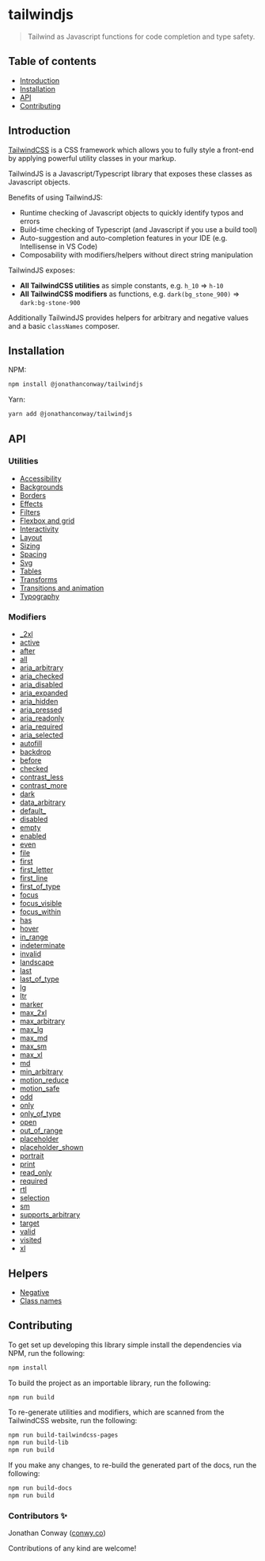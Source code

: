 # tailwindjs

> Tailwind as Javascript functions for code completion and type safety.

## Table of contents

- [Introduction](#introduction)
- [Installation](#installation)
- [API](#api)
- [Contributing](#contributing)

## Introduction

[TailwindCSS](https://tailwindcss.com) is a CSS framework which allows you to fully style a front-end by applying powerful utility classes in your markup.

TailwindJS is a Javascript/Typescript library that exposes these classes as Javascript objects.

Benefits of using TailwindJS:

- Runtime checking of Javascript objects to quickly identify typos and errors
- Build-time checking of Typescript (and Javascript if you use a build tool)
- Auto-suggestion and auto-completion features in your IDE (e.g. Intellisense in VS Code)
- Composability with modifiers/helpers without direct string manipulation

TailwindJS exposes:

- **All TailwindCSS utilities** as simple constants, e.g. `h_10` => `h-10`
- **All TailwindCSS modifiers** as functions, e.g. `dark(bg_stone_900)` => `dark:bg-stone-900`

Additionally TailwindJS provides helpers for arbitrary and negative values and a basic `classNames` composer.

## Installation

NPM:

```bash
npm install @jonathanconway/tailwindjs
```

Yarn:

```bash
yarn add @jonathanconway/tailwindjs
```

## API
<!-- insert api start -->


### Utilities

- [Accessibility](./docs/utilities/accessibility.md)
- [Backgrounds](./docs/utilities/backgrounds.md)
- [Borders](./docs/utilities/borders.md)
- [Effects](./docs/utilities/effects.md)
- [Filters](./docs/utilities/filters.md)
- [Flexbox and grid](./docs/utilities/flexbox_and_grid.md)
- [Interactivity](./docs/utilities/interactivity.md)
- [Layout](./docs/utilities/layout.md)
- [Sizing](./docs/utilities/sizing.md)
- [Spacing](./docs/utilities/spacing.md)
- [Svg](./docs/utilities/svg.md)
- [Tables](./docs/utilities/tables.md)
- [Transforms](./docs/utilities/transforms.md)
- [Transitions and animation](./docs/utilities/transitions_and_animation.md)
- [Typography](./docs/utilities/typography.md)



### Modifiers

- [_2xl](./docs/modifiers/_2xl.md)
- [active](./docs/modifiers/active.md)
- [after](./docs/modifiers/after.md)
- [all](./docs/modifiers/all.md)
- [aria_arbitrary](./docs/modifiers/aria_arbitrary.md)
- [aria_checked](./docs/modifiers/aria_checked.md)
- [aria_disabled](./docs/modifiers/aria_disabled.md)
- [aria_expanded](./docs/modifiers/aria_expanded.md)
- [aria_hidden](./docs/modifiers/aria_hidden.md)
- [aria_pressed](./docs/modifiers/aria_pressed.md)
- [aria_readonly](./docs/modifiers/aria_readonly.md)
- [aria_required](./docs/modifiers/aria_required.md)
- [aria_selected](./docs/modifiers/aria_selected.md)
- [autofill](./docs/modifiers/autofill.md)
- [backdrop](./docs/modifiers/backdrop.md)
- [before](./docs/modifiers/before.md)
- [checked](./docs/modifiers/checked.md)
- [contrast_less](./docs/modifiers/contrast_less.md)
- [contrast_more](./docs/modifiers/contrast_more.md)
- [dark](./docs/modifiers/dark.md)
- [data_arbitrary](./docs/modifiers/data_arbitrary.md)
- [default_](./docs/modifiers/default_.md)
- [disabled](./docs/modifiers/disabled.md)
- [empty](./docs/modifiers/empty.md)
- [enabled](./docs/modifiers/enabled.md)
- [even](./docs/modifiers/even.md)
- [file](./docs/modifiers/file.md)
- [first](./docs/modifiers/first.md)
- [first_letter](./docs/modifiers/first_letter.md)
- [first_line](./docs/modifiers/first_line.md)
- [first_of_type](./docs/modifiers/first_of_type.md)
- [focus](./docs/modifiers/focus.md)
- [focus_visible](./docs/modifiers/focus_visible.md)
- [focus_within](./docs/modifiers/focus_within.md)
- [has](./docs/modifiers/has.md)
- [hover](./docs/modifiers/hover.md)
- [in_range](./docs/modifiers/in_range.md)
- [indeterminate](./docs/modifiers/indeterminate.md)
- [invalid](./docs/modifiers/invalid.md)
- [landscape](./docs/modifiers/landscape.md)
- [last](./docs/modifiers/last.md)
- [last_of_type](./docs/modifiers/last_of_type.md)
- [lg](./docs/modifiers/lg.md)
- [ltr](./docs/modifiers/ltr.md)
- [marker](./docs/modifiers/marker.md)
- [max_2xl](./docs/modifiers/max_2xl.md)
- [max_arbitrary](./docs/modifiers/max_arbitrary.md)
- [max_lg](./docs/modifiers/max_lg.md)
- [max_md](./docs/modifiers/max_md.md)
- [max_sm](./docs/modifiers/max_sm.md)
- [max_xl](./docs/modifiers/max_xl.md)
- [md](./docs/modifiers/md.md)
- [min_arbitrary](./docs/modifiers/min_arbitrary.md)
- [motion_reduce](./docs/modifiers/motion_reduce.md)
- [motion_safe](./docs/modifiers/motion_safe.md)
- [odd](./docs/modifiers/odd.md)
- [only](./docs/modifiers/only.md)
- [only_of_type](./docs/modifiers/only_of_type.md)
- [open](./docs/modifiers/open.md)
- [out_of_range](./docs/modifiers/out_of_range.md)
- [placeholder](./docs/modifiers/placeholder.md)
- [placeholder_shown](./docs/modifiers/placeholder_shown.md)
- [portrait](./docs/modifiers/portrait.md)
- [print](./docs/modifiers/print.md)
- [read_only](./docs/modifiers/read_only.md)
- [required](./docs/modifiers/required.md)
- [rtl](./docs/modifiers/rtl.md)
- [selection](./docs/modifiers/selection.md)
- [sm](./docs/modifiers/sm.md)
- [supports_arbitrary](./docs/modifiers/supports_arbitrary.md)
- [target](./docs/modifiers/target.md)
- [valid](./docs/modifiers/valid.md)
- [visited](./docs/modifiers/visited.md)
- [xl](./docs/modifiers/xl.md)


<!-- insert api end -->
## Helpers

- [Negative](./docs/helpers/negative.md)
- [Class names](./docs/helpers/class-names.md)

## Contributing

To get set up developing this library simple install the dependencies via NPM, run the following:

```bash
npm install
```

To build the project as an importable library, run the following:

```bash
npm run build
```

To re-generate utilities and modifiers, which are scanned from the TailwindCSS website, run the following:

```bash
npm run build-tailwindcss-pages
npm run build-lib
npm run build
```

If you make any changes, to re-build the generated part of the docs, run the following:

```bash
npm run build-docs
npm run build
```

### Contributors ✨

Jonathan Conway ([conwy.co](http://conwy.co))

Contributions of any kind are welcome!